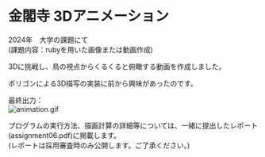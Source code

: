 # 金閣寺 3Dアニメーション

2024年　大学の課題にて<br>
(課題内容：rubyを用いた画像または動画作成)

3Dに挑戦し、鳥の視点からくるくると俯瞰する動画を作成しました。

ポリゴンによる3D描写の実装に前から興味があったのです。

最終出力：<br>
![animation.gif](https://raw.githubusercontent.com/zakky-daily/3d-kinkakuji-temple/refs/heads/main/animation.gif)

プログラムの実行方法、描画計算の詳細等については、一緒に提出したレポート(assignment06.pdf)に掲載します。<br>
(レポートは採用審査時のみ公開します。ご了承ください。)
